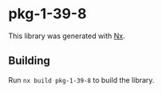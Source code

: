 # pkg-1-39-8

This library was generated with [Nx](https://nx.dev).

## Building

Run `nx build pkg-1-39-8` to build the library.
